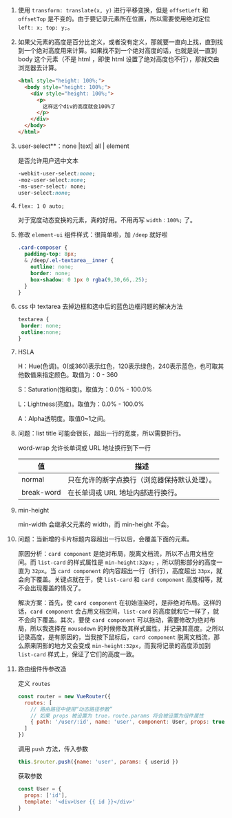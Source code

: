1. 使用 `transform: translate(x, y)` 进行平移变换，但是 `offsetLeft` 和 `offsetTop` 是不变的。由于要记录元素所在位置，所以需要使用绝对定位 `left: x; top: y;`。

   

2. 如果父元素的高度是百分比定义，或者没有定义，那就要一直向上找，直到找到一个绝对高度用来计算。如果找不到一个绝对高度的话，也就是说一直到 body 这个元素（不是 html ，即使 html 设置了绝对高度也不行），那就交由浏览器去计算。

   ~~~html
   <html style="height: 100%;">
     <body style="height: 100%;">
       <div style="height: 100%;">
         <p>
           这样这个div的高度就会100%了
         </p>
       </div>
     </body>
   </html>
   ~~~

   

3. user-select**：none |text| all | element

   是否允许用户选中文本

   ~~~ css
   -webkit-user-select:none;
   -moz-user-select:none;
   -ms-user-select: none;
   user-select:none;
   ~~~

4. ~~~csss
   flex: 1 0 auto;
   ~~~

   对于宽度动态变换的元素，真的好用。不用再写 `width：100%;` 了。

   

5. 修改 `element-ui` 组件样式：很简单啦，加 `/deep` 就好啦

   ~~~ css
   .card-composer {
     padding-top: 8px;
     & /deep/.el-textarea__inner {
       outline: none;
       border: none;
       box-shadow: 0 1px 0 rgba(9,30,66,.25);
     }
   }
   ~~~

   

6. css 中 textarea 去掉边框和选中后的蓝色边框问题的解决方法

   ~~~css
   textarea {
   	border: none;
   	outline:none;
   }
   ~~~

   

7. HSLA

   H：Hue(色调)。0(或360)表示红色，120表示绿色，240表示蓝色，也可取其他数值来指定颜色。取值为：0 - 360

   S：Saturation(饱和度)。取值为：0.0% - 100.0%

   L：Lightness(亮度)。取值为：0.0% - 100.0%

   A：Alpha透明度。取值0~1之间。

   

8. 问题：list title 可能会很长，超出一行的宽度，所以需要折行。

   word-wrap 允许长单词或 URL 地址换行到下一行

   | 值         | 描述                                         |
   | ---------- | -------------------------------------------- |
   | normal     | 只在允许的断字点换行（浏览器保持默认处理）。 |
   | break-word | 在长单词或 URL 地址内部进行换行。            |

   

9. min-height

   min-width 会继承父元素的 width，而 min-height 不会。

   

10. 问题：当新增的卡片标题内容超出一行以后，会覆盖下面的元素。

    原因分析：`card component` 是绝对布局，脱离文档流，所以不占用文档空间。而 `list-card` 的样式属性是 `min-height:32px;` ，所以阴影部分的高度一直为 `32px`。当 `card component` 的内容超出一行（折行），高度超出 `33px`，就会向下覆盖。关键点就在于，使 `list-card` 和 `card component` 高度相等，就不会出现覆盖的情况了。

    解决方案：首先，使 `card component` 在初始渲染时，是非绝对布局。这样的话，`card component` 会占用文档空间，`list-card` 的高度就和它一样了，就不会向下覆盖。其次，要使 `card component` 可以拖动，需要修改为绝对布局，所以我选择在 `mousedown` 的时候修改其样式属性，并记录其高度。之所以记录高度，是有原因的，当我按下鼠标后，`card component` 脱离文档流，那么原来阴影的地方又会变成 `min-height:32px`，而我将记录的高度添加到 `list-card` 样式上，保证了它们的高度一致。

    

11. 路由组件传参改造

    定义 `routes`

    ~~~js
    const router = new VueRouter({
      routes: [
        // 路由路径中使用“动态路径参数”
        // 如果 props 被设置为 true，route.params 将会被设置为组件属性
        { path: '/user/:id', name: 'user', component: User, props: true }
      ]
    })
    ~~~

    调用 `push` 方法，传入参数

    ~~~js
    this.$router.push({name: 'user', params: { userid })
    ~~~

    获取参数

    ~~~js
    const User = {
      props: ['id'],
      template: '<div>User {{ id }}</div>'
    }
    ~~~

    
